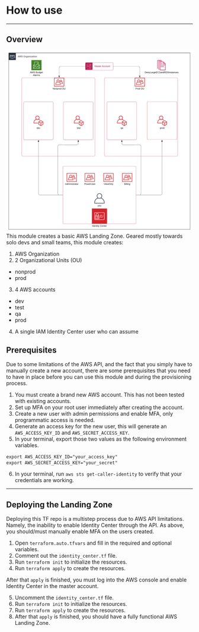 # How to use
---

## Overview
![img_1.png](img_1.png)
This module creates a basic AWS Landing Zone. Geared mostly towards solo devs and small teams, this module creates:
1. AWS Organization
2. 2 Organizational Units (OU)
- nonprod
- prod
3. 4 AWS accounts
- dev
- test
- qa
- prod
4. A single IAM Identity Center user who can assume  

## Prerequisites
Due to some limitations of the AWS API, and the fact that you simply have to manually create a new account,
there are some prerequisites that you need to have in place before you can use this module and during the provisioning
process.
1. You must create a brand new AWS account. This has not been tested with existing accounts.
2. Set up MFA on your root user immediately after creating the account.
3. Create a new user with admin permissions and enable MFA, only programmatic access is needed.
4. Generate an access key for the new user, this will generate an `AWS_ACCESS_KEY_ID` and `AWS_SECRET_ACCESS_KEY`.
5. In your terminal, export those two values as the following environment variables.

```shell
export AWS_ACCESS_KEY_ID="your_access_key"
export AWS_SECRET_ACCESS_KEY="your_secret"
```

6. In your terminal, run `aws sts get-caller-identity` to verify that your credentials are working.
---

## Deploying the Landing Zone
Deploying this TF repo is a multistep process due to AWS API limitations. Namely, the inability to enable Identity Center
through the API. As above, you should/must manually enable MFA on the users created.

1. Open `terraform.auto.tfvars` and fill in the required and optional variables.
2. Comment out the `identity_center.tf` file.
3. Run `terraform init` to initialize the resources.
4. Run `terraform apply` to create the resources.

After that `apply` is finished, you must log into the AWS console and enable Identity Center in the master account.

5. Uncomment the `identity_center.tf` file.
6. Run `terraform init` to initialize the resources.
7. Run `terraform apply` to create the resources.
8. After that `apply` is finished, you should have a fully functional AWS Landing Zone.